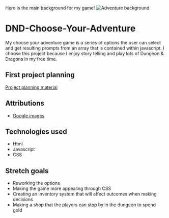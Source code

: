 Here is the main background for my game!
![Adventure background](https://cdn1.epicgames.com/ue/product/Screenshot/Door6-1920x1080-53f0b84a2c5d0301a48a41ffca467dd2.png?resize=1&w=1920)

# DND-Choose-Your-Adventure
My choose your adventure game is a series of options the user can select and get resulting prompts from an array that is contained within javascript. I choose this project because I enjoy story telling and play lots of Dungeon & Dragons in my free time.

## First project planning 
[Project planning material](https://docs.google.com/document/d/15MZs_xAvfDJeuWONbSkgV2hv5O_3T2mtGwqfdl2jN1c/edit)

## Attributions
- [Google images](https://images.google.com/)

## Technologies used
- Html
- Javascript
- CSS

## Stretch goals
* Reworking the options
* Making the game more appealing through CSS
* Creating an inventory system that will affect outcomes when making decisions
* Making a shop that the players can stop by in the dungeon to spend gold